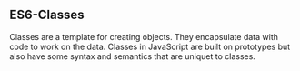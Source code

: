 ## ES6-Classes

Classes are a template for creating objects. They encapsulate data with code to work on the data. Classes in JavaScript are built on prototypes but also have some syntax and semantics that are uniquet to classes.